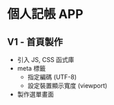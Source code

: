# 個人記帳 APP

## V1 - 首頁製作

* 引入 JS, CSS 函式庫
* meta 標籤
  * 指定編碼 (UTF-8)
  * 設定裝置顯示寬度 (viewport)
* 製作選單畫面


